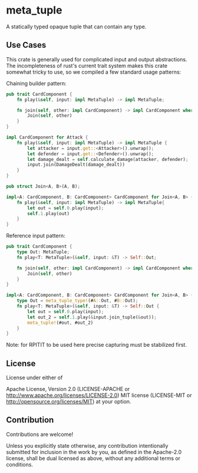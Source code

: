 # meta_tuple

A statically typed opaque tuple that can contain any type.

## Use Cases

This crate is generally used for complicated input and output abstractions.
The incompleteness of rust's current trait system makes this crate somewhat tricky
to use, so we compiled a few standard usage patterns:

Chaining builder pattern:

```rust
pub trait CardComponent {
    fn play(&self, input: impl MetaTuple) -> impl MetaTuple;

    fn join(self, other: impl CardComponent) -> impl CardComponent where Self: Sized{
        Join(self, other)
    }
}

impl CardComponent for Attack {
    fn play(&self, input: impl MetaTuple) -> impl MetaTuple {
        let attacker = input.get::<Attacker>().unwrap();
        let defender = input.get::<Defender>().unwrap();
        let damage_dealt = self.calculate_damage(attacker, defender);
        input.join(DamageDealt(damage_dealt))
    }
}

pub struct Join<A, B>(A, B);

impl<A: CardComponent, B: CardComponent> CardComponent for Join<A, B> {
    fn play(&self, input: impl MetaTuple) -> impl MetaTuple{
        let out = self.0.play(input);
        self.1.play(out)
    }
}
```

Reference input pattern:

```rust
pub trait CardComponent {
    type Out: MetaTuple;
    fn play<T: MetaTuple>(&self, input: &T) -> Self::Out;

    fn join(self, other: impl CardComponent) -> impl CardComponent where Self: Sized{
        Join(self, other)
    }
}

impl<A: CardComponent, B: CardComponent> CardComponent for Join<A, B> {
    type Out = meta_tuple_type!(#A::Out, #B::Out);
    fn play<T: MetaTuple>(&self, input: &T) -> Self::Out {
        let out = self.0.play(input);
        let out_2 = self.1.play(&input.join_tuple(&out));
        meta_tuple!(#out, #out_2)
    }
}
```

Note: for RPITIT to be used here precise capturing must be stabilized first.

## License

License under either of

Apache License, Version 2.0 (LICENSE-APACHE or <http://www.apache.org/licenses/LICENSE-2.0>)
MIT license (LICENSE-MIT or <http://opensource.org/licenses/MIT>)
at your option.

## Contribution

Contributions are welcome!

Unless you explicitly state otherwise, any contribution intentionally submitted for inclusion in the work by you, as defined in the Apache-2.0 license, shall be dual licensed as above, without any additional terms or conditions.
